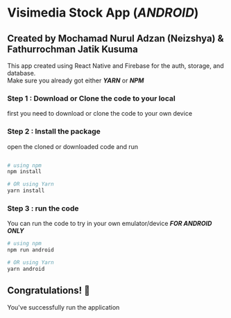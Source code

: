 # Visimedia Stock App (***ANDROID***)



## Created by Mochamad Nurul Adzan (Neizshya) & Fathurrochman Jatik Kusuma 
This app created using React Native and Firebase for the auth, storage, and database. <br />
Make sure you already got either ***YARN*** or ***NPM***

### Step 1 : Download or Clone the code to your local
first you need to download or clone the code to your own device

### Step 2 : Install the package
open the cloned or downloaded code and run 



```bash

# using npm
npm install

# OR using Yarn
yarn install
```

### Step 3 : run the code
You can run the code to try in your own emulator/device ***FOR ANDROID ONLY***
```bash
# using npm
npm run android

# OR using Yarn
yarn android
```



## Congratulations! :tada:

You've successfully run the application
